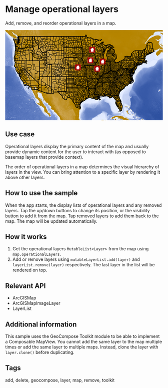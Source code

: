 # Manage operational layers

Add, remove, and reorder operational layers in a map.

![Image of manage operational layers](manage-operational-layers.png)

## Use case

Operational layers display the primary content of the map and usually provide dynamic content for the user to interact with (as opposed to basemap layers that provide context).

The order of operational layers in a map determines the visual hierarchy of layers in the view. You can bring attention to a specific layer by rendering it above other layers.

## How to use the sample

When the app starts, the display lists of operational layers and any removed layers. Tap the up/down buttons to change its position, or the visibility button to add it from the map. Tap removed layers to add them back to the map. The map will be updated automatically.

## How it works

1. Get the operational layers `MutableList<Layer>` from the map using `map.operationalLayers`.
2. Add or remove layers using `mutableLayerList.add(layer)` and `layerList.remove(layer)` respectively. The last layer in the list will be rendered on top.

## Relevant API

* ArcGISMap
* ArcGISMapImageLayer
* LayerList

## Additional information

This sample uses the GeoCompose Toolkit module to be able to implement a Composable MapView.
You cannot add the same layer to the map multiple times or add the same layer to multiple maps. Instead, clone the layer with `layer.clone()` before duplicating.

## Tags

add, delete, geocompose, layer, map, remove, toolkit
